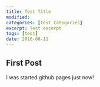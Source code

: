 ```yaml
---
title: Test Title
modified:
categories: [Test Categories]
excerpt: Test excerpt
tags: [test]
date: 2016-08-11
---
```


## First Post
I was started github pages just now!
